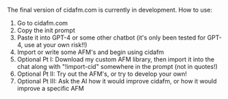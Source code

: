The final version of cidafm.com is currently in development. How to use:
1. Go to cidafm.com
2. Copy the init prompt
3. Paste it into GPT-4 or some other chatbot (it's only been tested for GPT-4, use at your own risk!!)
4. Import or write some AFM's and begin using cidafm
5. Optional Pt I: Download my custom AFM library, then import it into the chat along with "!import-cid" somewhere in the prompt (not in quotes!)
6. Optional Pt II: Try out the AFM's, or try to develop your own!
7. Optional Pt III: Ask the AI how it would improve cidafm, or how it would improve a specific AFM

